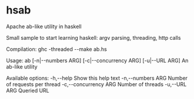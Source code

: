 # hsab
Apache ab-like utility in haskell

Small sample to start learning haskell: argv parsing, threading, http calls

Compilation: 
ghc -threaded --make ab.hs

Usage: ab [-n|--numbers ARG] [-c|--concurrency ARG] [-u|--URL ARG]
  An ab-like utility

Available options:
  -h,--help                Show this help text
  -n,--numbers ARG         Number of requests per thread
  -c,--concurrency ARG     Number of threads
  -u,--URL ARG             Queried URL
